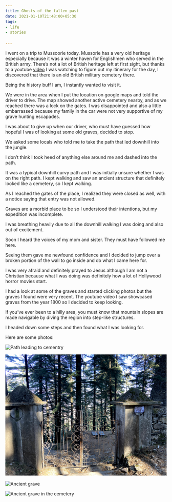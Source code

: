 ```yaml
---
title: Ghosts of the fallen past
date: 2021-01-10T21:48:00+05:30
tags:
- life
- stories

---
```

I went on a trip to Mussoorie today.  Mussorie has a very old heritage especially because it was a winter haven for Englishmen who served in the British army. There’s not a lot of British heritage left at first sight, but thanks to a youtube [video](https://www.youtube.com/watch?v=1COOFaxDK2M) I was watching to figure out my itinerary for the day, I discovered that there is an old British military cemetery there.

Being the history buff I am, I instantly wanted to visit it.

We were in the area when I put the location on google maps and told the driver to drive. The map showed another active cemetery nearby, and as we reached there was a lock on the gates. I was disappointed and also a little embarrassed because my family in the car were not very supportive of my grave hunting escapades.

I was about to give up when our driver, who must have guessed how hopeful I was of looking at some old graves, decided to stop.

We asked some locals who told me to take the path that led downhill into the jungle.

I don’t think I took heed of anything else around me and dashed into the path.

It was a typical downhill curvy path and I was initially unsure whether I was on the right path. I kept walking and saw an ancient structure that definitely looked like a cemetery, so I kept walking.

As I reached the gates of the place, I realized they were closed as well, with a notice saying that entry was not allowed.

Graves are a morbid place to be so I understood their intentions, but my expedition was incomplete.

I was breathing heavily due to all the downhill walking I was doing and also out of excitement.

Soon I heard the voices of my mom and sister. They must have followed me here.

Seeing them gave me newfound confidence and I decided to jump over a broken portion of the wall to go inside and do what I came here for.

I was very afraid and definitely prayed to Jesus although I am not a Christian because what I was doing was definitely how a lot of Hollywood horror movies start.

I had a look at some of the graves and started clicking photos but the graves I found were very recent. The youtube video I saw showcased graves from the year 1800 so I decided to keep looking.

If you’ve ever been to a hilly area, you must know that mountain slopes are made navigable by diving the region into step-like structures.

I headed down some steps and then found what I was looking for.

Here are some photos:

![Path leading to cementry](/assets/img_0570.jpg)

![Locked Gates of the cemetary](/assets/img_0571.jpg)

![Ancient grave](/assets/img_0577.jpg)

![Ancient grave in the cemetery](/assets/img_0578.jpg)